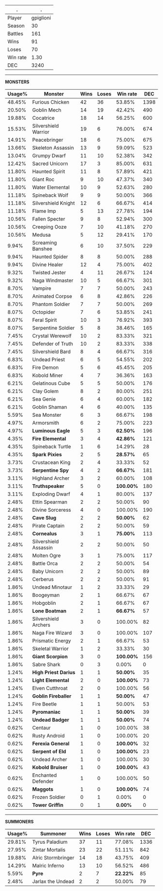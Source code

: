 .|.
|-|-
Player|gpiglioni
Season|30
Battles|161
Wins|91
Loses|70
Win rate|1.30
DEC|3240

---
**MONSTERS**

Usage%|Monster|Wins|Loses|Win rate|DEC|
-|-|-|-|-|-|
48.45%|Furious Chicken|42|36|53.85%|1398|
20.50%|Goblin Mech|14|19|42.42%|490|
19.88%|Cocatrice|18|14|56.25%|600|
15.53%|Silvershield Warrior|19|6|76.00%|674|
14.91%|Peacebringer|18|6|75.00%|675|
13.66%|Skeleton Assassin|13|9|59.09%|523|
13.04%|Grumpy Dwarf|11|10|52.38%|342|
12.42%|Sacred Unicorn|17|3|85.00%|631|
11.80%|Haunted Spirit|11|8|57.89%|421|
11.80%|Giant Roc|9|10|47.37%|340|
11.80%|Water Elemental|10|9|52.63%|280|
11.18%|Spineback Wolf|9|9|50.00%|366|
11.18%|Silvershield Knight|12|6|66.67%|414|
11.18%|Flame Imp|5|13|27.78%|194|
10.56%|Fallen Specter|9|8|52.94%|300|
10.56%|Creeping Ooze|7|10|41.18%|270|
10.56%|Medusa|5|12|29.41%|170|
9.94%|Screaming Banshee|6|10|37.50%|229|
9.94%|Haunted Spider|8|8|50.00%|288|
9.94%|Divine Healer|12|4|75.00%|402|
9.32%|Twisted Jester|4|11|26.67%|124|
9.32%|Naga Windmaster|10|5|66.67%|301|
8.70%|Vampire|7|7|50.00%|243|
8.70%|Animated Corpse|6|8|42.86%|226|
8.70%|Phantom Soldier|7|7|50.00%|269|
8.07%|Octopider|7|6|53.85%|241|
8.07%|Feral Spirit|10|3|76.92%|393|
8.07%|Serpentine Soldier|5|8|38.46%|165|
7.45%|Crystal Werewolf|10|2|83.33%|321|
7.45%|Defender of Truth|10|2|83.33%|338|
7.45%|Silvershield Bard|8|4|66.67%|316|
6.83%|Undead Priest|6|5|54.55%|202|
6.83%|Fire Demon|5|6|45.45%|205|
6.83%|Kobold Miner|4|7|36.36%|163|
6.21%|Gelatinous Cube|5|5|50.00%|176|
6.21%|Clay Golem|8|2|80.00%|251|
6.21%|Sea Genie|6|4|60.00%|182|
6.21%|Goblin Shaman|4|6|40.00%|135|
5.59%|Sea Monster|6|3|66.67%|198|
4.97%|Armorsmith|6|2|75.00%|223|
4.97%|**Luminous Eagle**|5|3|**62.50%**|196|
4.35%|**Fire Elemental**|3|4|**42.86%**|121|
4.35%|Spineback Turtle|1|6|14.29%|28|
4.35%|**Spark Pixies**|2|5|**28.57%**|65|
3.73%|Crustacean King|2|4|33.33%|52|
3.73%|**Serpentine Spy**|4|2|**66.67%**|181|
3.11%|Highland Archer|3|2|60.00%|108|
3.11%|**Truthspeaker**|5|0|**100.00%**|180|
3.11%|Exploding Dwarf|4|1|80.00%|137|
2.48%|Ettin Spearman|2|2|50.00%|90|
2.48%|Divine Sorceress|4|0|100.00%|190|
2.48%|**Cave Slug**|2|2|**50.00%**|62|
2.48%|Pirate Captain|2|2|50.00%|59|
2.48%|**Cornealus**|3|1|**75.00%**|113|
2.48%|Silvershield Assassin|2|2|50.00%|50|
2.48%|Molten Ogre|3|1|75.00%|117|
2.48%|Battle Orca|2|2|50.00%|54|
2.48%|Baby Unicorn|2|2|50.00%|89|
2.48%|Cerberus|2|2|50.00%|91|
1.86%|Undead Minotaur|1|2|33.33%|29|
1.86%|Boogeyman|2|1|66.67%|67|
1.86%|Hobgoblin|2|1|66.67%|67|
1.86%|**Lone Boatman**|2|1|**66.67%**|57|
1.86%|Silvershield Archers|3|0|100.00%|82|
1.86%|Naga Fire Wizard|3|0|100.00%|107|
1.86%|Prismatic Energy|2|1|66.67%|53|
1.86%|Skeletal Warrior|1|2|33.33%|30|
1.86%|**Giant Scorpion**|3|0|**100.00%**|156|
1.86%|Sabre Shark|0|3|0.00%|0|
1.24%|**High Priest Darius**|1|1|**50.00%**|35|
1.24%|**Light Elemental**|2|0|**100.00%**|73|
1.24%|Elven Cutthroat|2|0|100.00%|56|
1.24%|**Goblin Fireballer**|1|1|**50.00%**|47|
1.24%|Fire Beetle|1|1|50.00%|53|
1.24%|**Pyromaniac**|1|1|**50.00%**|39|
1.24%|**Undead Badger**|1|1|**50.00%**|74|
0.62%|Centaur|1|0|100.00%|38|
0.62%|Rusty Android|1|0|100.00%|20|
0.62%|**Ferexia General**|1|0|**100.00%**|32|
0.62%|**Serpent of Eld**|1|0|**100.00%**|23|
0.62%|Undead Archer|1|0|100.00%|30|
0.62%|**Kobold Bruiser**|1|0|**100.00%**|43|
0.62%|Enchanted Defender|1|0|100.00%|50|
0.62%|**Maggots**|1|0|**100.00%**|74|
0.62%|Frozen Soldier|0|1|0.00%|0|
0.62%|**Tower Griffin**|0|1|**0.00%**|0|

---
**SUMMONERS**

Usage%|Summoner|Wins|Loses|Win rate|DEC|
-|-|-|-|-|-|
29.81%|Tyrus Paladium|37|11|77.08%|1336|
27.95%|Zintar Mortalis|23|22|51.11%|842|
19.88%|Alric Stormbringer|14|18|43.75%|409|
14.29%|Malric Inferno|13|10|56.52%|486|
5.59%|**Pyre**|2|7|**22.22%**|85|
2.48%|Jarlax the Undead|2|2|50.00%|79|
